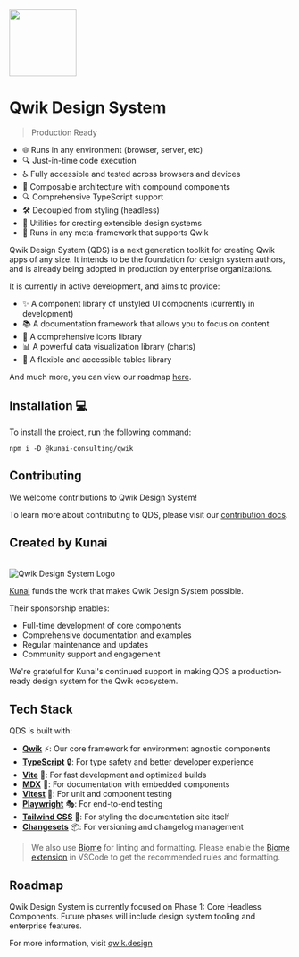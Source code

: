 <img src="./apps/docs/src/assets/logo/cauldron-white.svg" width="120" height="120" />

# Qwik Design System

> Production Ready

- 🌐 Runs in any environment (browser, server, etc)
- 🔍 Just-in-time code execution
- ♿ Fully accessible and tested across browsers and devices
- 🧩 Composable architecture with compound components
- 🔍 Comprehensive TypeScript support
- 🛠️ Decoupled from styling (headless)
- 🧰 Utilities for creating extensible design systems
- 🚀 Runs in any meta-framework that supports Qwik

Qwik Design System (QDS) is a next generation toolkit for creating Qwik apps of any size. It intends to be the foundation for design system authors, and is already being adopted in production by enterprise organizations.

It is currently in active development, and aims to provide:

- ✨ A component library of unstyled UI components (currently in development)
- 📚 A documentation framework that allows you to focus on content
- 🎨 A comprehensive icons library
- 📊 A powerful data visualization library (charts)
- 🧮 A flexible and accessible tables library

And much more, you can view our roadmap [here](https://qwik.design/contributing/intro/#roadmap).

## Installation 💻

To install the project, run the following command:

```shell
npm i -D @kunai-consulting/qwik
```

## Contributing

We welcome contributions to Qwik Design System! 

To learn more about contributing to QDS, please visit our [contribution docs](https://qwik.design/contributing/intro/).

## Created by Kunai

<br />

<picture>
  <source media="(prefers-color-scheme: dark)" srcset="https://github.com/user-attachments/assets/25b5651b-ca8e-4190-93c6-4ad98a6a33be">
  <source media="(prefers-color-scheme: light)" srcset="https://github.com/user-attachments/assets/47c6d86a-5141-40c6-a0fb-5986266fa589">
  <img alt="Qwik Design System Logo" src="https://github.com/user-attachments/assets/47c6d86a-5141-40c6-a0fb-5986266fa589">
</picture>

<br />

[Kunai](https://kunaico.com/) funds the work that makes Qwik Design System possible.

Their sponsorship enables:
- Full-time development of core components
- Comprehensive documentation and examples
- Regular maintenance and updates
- Community support and engagement

We're grateful for Kunai's continued support in making QDS a production-ready design system for the Qwik ecosystem.

## Tech Stack

QDS is built with:

- **[Qwik](https://qwik.dev/)** ⚡: Our core framework for environment agnostic components
- **[TypeScript](https://www.typescriptlang.org/)** 🔒: For type safety and better developer experience
- **[Vite](https://vite.dev/)** 🚀: For fast development and optimized builds
- **[MDX](https://mdxjs.com/)** 📝: For documentation with embedded components
- **[Vitest](https://vitest.dev/)** 🧪: For unit and component testing
- **[Playwright](https://playwright.dev/)** 🎭: For end-to-end testing
- **[Tailwind CSS](https://tailwindcss.com/)** 🎨: For styling the documentation site itself
- **[Changesets](https://changesets-docs.vercel.app/en)** 📦: For versioning and changelog management

> We also use [Biome](https://biomejs.dev/) for linting and formatting. Please enable the [Biome extension](https://marketplace.visualstudio.com/items?itemName=biomejs.biome) in VSCode to get the recommended rules and formatting.

## Roadmap

Qwik Design System is currently focused on Phase 1: Core Headless Components. 
Future phases will include design system tooling and enterprise features.

For more information, visit [qwik.design](https://qwik.design/)

